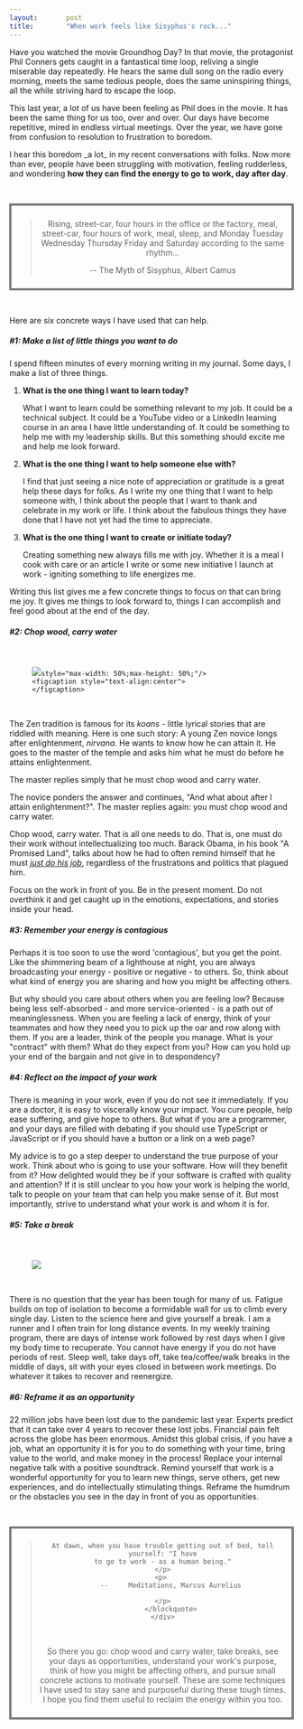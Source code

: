 ```yaml
---
layout:       post
title:        "When work feels like Sisyphus's rock..."
---
```




<p>
    Have you watched the movie Groundhog Day? In that movie, the
    protagonist Phil Conners gets caught in a fantastical time loop,
    reliving a single miserable day repeatedly. He hears the same dull song
    on the radio every morning, meets the same tedious people, does 
    the same uninspiring things, all the while striving hard to
    escape the loop. 
</p>
<p>
    This last year, a lot of us have been feeling as Phil does in the movie. It
    has been the same thing for us too, over and over. Our days have become repetitive, 
    mired in endless virtual meetings. Over the year, we have gone from 
    confusion to resolution to frustration to boredom. 
</p>
<p>I hear this boredom _a lot_ in my recent conversations with folks. Now more than ever, people have been 
    struggling with motivation, feeling rudderless, and wondering <strong>how they can find the energy to go to work, day after day</strong>.
</p>
<br/>
<p>    
    <div align="center" style="border-style:double;border-color:black;padding:10px">
        <blockquote>
             <p>
                Rising, street-car, four hours in the office or the factory, meal,
                street-car, four hours of work, meal, sleep, and Monday Tuesday Wednesday
                Thursday Friday and Saturday according to the same rhythm…
    </p>
    <p> 
        -- The Myth of Sisyphus, Albert Camus
    </p>
        </blockquote>
    </div>
        
</p>

<br/>


<p>
    Here are six concrete ways I have used that can help.
</p>

<h5>
    #1: Make a list of little things you want to do 
</h5>
<p>
    I spend fifteen minutes of every morning writing in my journal. Some days, I make a list of three things.
</p>
<p>
<ol>
<li>
    <b>What is the one thing I want to learn today?</b>
    <p>What I want to learn could be something relevant to my job. It could be a
    technical subject. It could be a YouTube video or a LinkedIn learning
    course in an area I have little understanding of. It could be something to
    help me with my leadership skills. But this something should excite me and help me
    look forward.</p>
</li>
<li>
    <b>What is the one thing I want to help someone else with?</b>
    <p>
        I find that just seeing a nice note of appreciation or gratitude is a great
        help these days for folks. As I write my one thing that I want to help
        someone with, I think about the people that I want to thank and celebrate
        in my work or life. I think about the fabulous things they have done that I have not 
        yet had the time to appreciate.
    </p>
</li>
<li>
<b>What is the one thing I want to create or initiate today?</b>

<p>
    Creating something new always fills me with joy. Whether it is a meal I
    cook with care or an article I write or some new initiative I launch at
    work - igniting something to life energizes me.
</p>
</li>
</ol>
</p>

<p>
    Writing this list gives me a few concrete things to focus on that can bring
    me joy. It gives me things to look forward to, things I can accomplish and
    feel good about at the end of the day.
</p>
<h5>
    #2: Chop wood, carry water
</h5>

<br/>
<figure>
    <img src="https://thisisrajiraj.github.io/posts/images/carrywater.jpg"
    
    style="max-width: 50%;max-height: 50%;"/>
    <figcaption style="text-align:center">
    </figcaption>

</figure>
<br/>
<p>
    The Zen tradition is famous for its <em>koans </em>- little lyrical stories
    that are riddled with meaning. Here is one such story: A young Zen novice
    longs after enlightenment, <em>nirvana</em>. He wants to know how he can attain it. 
    He goes to the master of the temple and
    asks him what he must do before he attains enlightenment.
</p>
<p>
    The master replies simply that he must chop wood and carry water.
</p>
<p>
    The novice ponders the answer and continues, "And what about after I attain
    enlightenment?". The master replies again: you must chop wood and carry
    water.
</p>
<p>
    Chop wood, carry water. That is all one needs to do. That is, one must do
    their work without intellectualizing too much. Barack Obama, in his book "A
Promised Land", talks about how he had to often remind himself that he must    <em><u>just do his job</u></em>, regardless of the frustrations and
    politics that plagued him.
</p>
<p>
    Focus on the work in front of you. Be in the present moment. Do not
    overthink it and get caught up in the emotions, expectations, and stories
    inside your head.
</p>
<h5>
    #3: Remember your energy is contagious
</h5>
<p>
    Perhaps it is too soon to use the word 'contagious', but you get the point.
    Like the shimmering beam of a lighthouse at night, you are always
    broadcasting your energy - positive or negative - to others. So, think
    about what kind of energy you are sharing and how you might be affecting
    others.
</p>
<p>
    But why should you care about others when you are feeling low? Because
    being less self-absorbed - and more service-oriented - is a path out of
    meaninglessness. When you are feeling a lack of energy, think of your
    teammates and how they need you to pick up the oar and row along with them.
    If you are a leader, think of the people you manage. What is your
    "contract" with them? What do they expect from you? How can you hold up
    your end of the bargain and not give in to despondency?
</p>
<h5>
    #4: Reflect on the impact of your work
</h5>
<p>
    There is meaning in your work, even if you do not see it immediately. If
    you are a doctor, it is easy to viscerally know your impact. You cure
    people, help ease suffering, and give hope to others. But what if you are a
    programmer, and your days are filled with debating if you should use
    TypeScript or JavaScript or if you should have a button or a link on a web
    page? 
</p>
<p>
    My advice is to go a step deeper to understand the true purpose of your
    work. Think about who is going to use your software. How will they benefit
    from it? How delighted would they be if your software is crafted with
    quality and attention? If it is still unclear to you how your work is
    helping the world, talk to people on your team that can help you make sense
    of it. But most importantly, strive to understand what your work is and
    whom it is for.
</p>
<h5>
    #5: Take a break
</h5>

<br/>
<figure>
    <img src="https://thisisrajiraj.github.io/posts/images/tea.gif"
    class="verticalImage" 
    style="max-width: 50%;max-height: 50%;"/>
    <figcaption style="text-align:center">
    </figcaption>

</figure>
<br/>
<p>
    There is no question that the year has been tough for many of us. Fatigue
    builds on top of isolation to become a formidable wall for us to climb
    every single day. Listen to the science here and give yourself a break. I
    am a runner and I often train for long distance events. In my weekly
    training program, there are days of intense work followed by rest days when
    I give my body time to recuperate. You cannot have energy if you do not
    have periods of rest. Sleep well, take days off, take tea/coffee/walk breaks in
    the middle of days, sit with your eyes closed in between work meetings. Do
    whatever it takes to recover and reenergize.
</p>

<h5>
    #6: Reframe it as an opportunity
</h5>
<p>
    22 million jobs have been lost due to the pandemic last year. Experts
    predict that it can take over 4 years to recover these lost jobs. Financial
    pain felt across the globe has been enormous. Amidst this global crisis, if
    you have a job, what an opportunity it is for you to do something with your
    time, bring value to the world, and make money in the process! Replace your
    internal negative talk with a positive soundtrack. Remind yourself that
    work is a wonderful opportunity for you to learn new things, serve others,
    get new experiences, and do intellectually stimulating things. Reframe the
    humdrum or the obstacles you see in the day in front of you as
    opportunities.
</p>
<br/>
<p>    
    <div align="center" style="border-style:double;border-color:black;padding:10px">
        <blockquote>
             <p>
               
    At dawn, when you have trouble getting out of bed, tell yourself: "I have
    to go to work - as a human being."
    </p>
    <p> 
        --     Meditations, Marcus Aurelius

    </p>
        </blockquote>
    </div>
        
</p>

<br/>

<p>
    So there you go: chop wood and carry water, take breaks, see your days as 
    opportunities, understand your work's purpose, think of how you might be
    affecting others, and pursue small concrete actions to motivate yourself.
    These are some techniques I have used to stay sane and purposeful during
    these tough times. I hope you find them useful to reclaim the energy within you
    too.
</p>